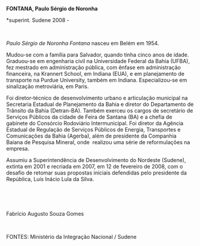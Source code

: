 **FONTANA, Paulo Sérgio de Noronha**

\*superint. Sudene 2008 -

 

*Paulo Sérgio de Noronha Fontana* nasceu em Belém em 1954.

Mudou-se com a família para Salvador, quando tinha cinco anos de idade.
Graduou-se em engenharia civil na Universidade Federal da Bahia (UFBA),
fez mestrado em administração pública, com ênfase em administração
financeira, na Krannert School, em Indiana (EUA), e em planejamento de
transporte na Purdue University, também em Indiana. Especializou-se em
sinalização metroviária, em Paris.

Foi diretor-técnico de desenvolvimento urbano e articulação municipal na
Secretaria Estadual de Planejamento da Bahia e diretor do Departamento
de Trânsito da Bahia (Detran-BA). Também exerceu os cargos de secretário
de Serviços Públicos da cidade de Feira de Santana (BA) e a chefia de
gabinete do Consórcio Rodoviário Intermunicipal. Foi diretor da Agência
Estadual de Regulação de Serviços Públicos de Energia, Transportes e
Comunicações da Bahia (Agerba), além de presidente da Companhia Baiana
de Pesquisa Mineral, onde  realizou uma série de reformulações na
empresa.

Assumiu a Superintendência de Desenvolvimento do Nordeste (Sudene),
extinta em 2001 e recriada em 2007, em 12 de fevereiro de 2008, com o
desafio de retomar suas propostas iniciais defendidas pelo presidente da
República, Luís Inácio Lula da Silva.

 

 

Fabrício Augusto Souza Gomes

 

FONTES: Ministério da Integração Nacional / Sudene

 
